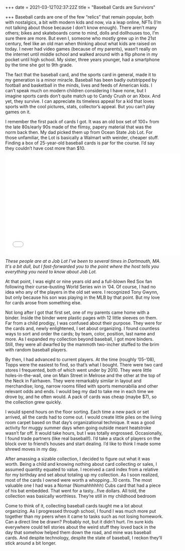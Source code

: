 +++
date = 2021-03-12T02:37:22Z
title = "Baseball Cards are Survivors"

+++
Baseball cards are one of the few “relics” that remain popular, both with nostalgics, a bit with modern kids and now, via a leap online, NFTs (I’m not talking about those because I don’t know enough). There aren’t many others; bikes and skateboards come to mind, dolls and dollhouses too, I'm sure there are more. But even I, someone who mostly grew up in the 21st century, feel like an old man when thinking about what kids are raised on today. I never had video games (because of my parents), wasn’t really on the internet until middle school and walked around with a flip phone in my pocket until high school. My sister, three years younger, had a smartphone by the time she got to 9th grade.

The fact that the baseball card, and the sports card in general, made it to my generation is a minor miracle. Baseball has been badly outstripped by football and basketball in the minds, lives and feeds of American kids. I can’t speak much on modern children considering I have none, but I imagine sports cards don’t quite match up to Candy Crush or an Xbox. And yet, they survive. I can appreciate its timeless appeal for a kid that loves sports with the cool pictures, stats, collector’s appeal. But you can’t play games on it.

I remember the first pack of cards I got. It was an old box set of 100+ from the late 80s/early 90s made of the flimsy, papery material that was the norm back then. My dad picked them up from Ocean State Job Lot. For those unfamiliar, the Lot is basically a Walmart with weirder, cheaper stuff. Finding a box of 25-year-old baseball cards is par for the course. I’d say they couldn’t have cost more than $10.

<iframe width="560" height="315" src="[https://www.youtube.com/embed/iXN0FKSzch8?start=161](https://www.youtube.com/embed/iXN0FKSzch8?start=161 "https://www.youtube.com/embed/iXN0FKSzch8?start=161")" title="YouTube video player" frameborder="0" allow="accelerometer; autoplay; clipboard-write; encrypted-media; gyroscope; picture-in-picture" allowfullscreen></iframe>

_These people are at a Job Lot I've been to several times in Dartmouth, MA. It's a bit dull, but I fast-forwarded you to the point where the host tells you everything you need to know about Job Lot._

At that point, I was eight or nine years old and a full-blown Red Sox fan following their curse–busting World Series win in ’04. Of course, I had no idea who any of the players in the old set were. I recognized Tony Gwynn, but only because his son was playing in the MLB by that point. But my love for cards arose from something else.

Not long after I got that first set, one of my parents came home with a binder. Inside the binder were plastic pages with 12 little sleeves on them. Far from a child prodigy, I was confused about their purpose. They were for the cards and, newly enlightened, I set about organizing. I found countless ways to sort and order the cards; by team, color, position, last name and more. As I expanded my collection beyond baseball, I got more binders. Still, they were all dwarfed by the mammoth two-incher stuffed to the brim with random baseball players.

By then, I had advanced to current players. At the time (roughly ’05-’08), Topps were the easiest to find, so that’s what I bought. There were two card stores I frequented, both of which went under by 2010. They were little holes-in-the-wall, one on Main Street in Melrose and the other at the top of the Neck in Fairhaven. They were remarkably similar in layout and merchandise; long, narrow rooms filled with sports memorabilia and other relevant odds and ends. I would beg my dad to take me in each time we drove by, and he often would. A pack of cards was cheap (maybe $7), so the collection grew quickly.

I would spend hours on the floor sorting. Each time a new pack or set arrived, all the cards had to come out. I would create little piles on the living room carpet based on that day’s organizational technique. It was a good activity for muggy summer days when going outside meant heatstroke wasn’t far off. It would take hours, but I was totally engrossed. Occasionally, I found trade partners (like real baseball!). I’d take a stack of players on the block over to friend’s houses and start dealing. I’d like to think I made some shrewd moves in my day.

After amassing a sizable collection, I decided to figure out what it was worth. Being a child and knowing nothing about card collecting or sales, I assumed quantity equated to value. I received a card index from a relative for my birthday and set about totaling up my collection. As I soon realized, most of the cards I owned were worth a whopping…10 cents. The most valuable one I had was a Nomar (Nomahhhhhh) Cubs card that had a piece of his bat embedded. That went for a tasty…five dollars. All told, the collection was basically worthless. They’re still in my childhood bedroom

Come to think of it, collecting baseball cards taught me a lot about organizing. As I progressed through school, I found I was much more put together than my peers when it came to tasks such as not losing homework. Can a direct line be drawn? Probably not, but it didn’t hurt. I’m sure kids everywhere could tell stories about the weird stuff they loved back in the day that somehow helped them down the road, and mine was baseball cards. And despite technology, despite the state of baseball, I reckon they’ll stick around a bit longer.